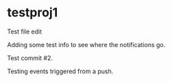 # testproj1

Test file edit

Adding some test info to see where the notifications go.

Test commit #2.

Testing events triggered from a push.
